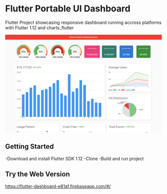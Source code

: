 # Flutter Portable UI Dashboard

Flutter Project showcasing responsive dashboard running accross platforms with Flutter 1.12 and charts_flutter

![Alt text](./promo.png?raw=true "Flutter Portable Dashboard")

## Getting Started
-Download and install Flutter SDK 1.12
-Clone
-Build and run project


## Try the Web Version
https://flutter-dashboard-e81af.firebaseapp.com/#/
